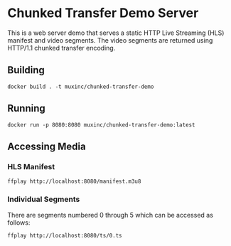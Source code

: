 # Chunked Transfer Demo Server
This is a web server demo that serves a static HTTP Live Streaming (HLS) manifest and video segments. The video segments are returned using HTTP/1.1 chunked transfer encoding.

## Building
```
docker build . -t muxinc/chunked-transfer-demo
```

## Running
```
docker run -p 8080:8080 muxinc/chunked-transfer-demo:latest
```

## Accessing Media
### HLS Manifest
```
ffplay http://localhost:8080/manifest.m3u8
```

### Individual Segments
There are segments numbered 0 through 5 which can be accessed as follows:
```
ffplay http://localhost:8080/ts/0.ts
```
